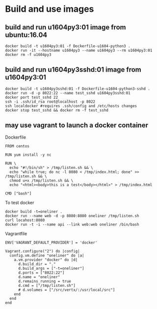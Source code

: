 # Build and use images

## build and run u1604py3:01 image from ubuntu:16.04
```
docker build -t u1604py3:01 -f Dockerfile-u1604-python3 .
docker run -it --hostname u1604py3 --name u1604py3 --rm u1604py3:01
docker rm -f u1604py3
```

## build and run u1604py3sshd:01 image from u1604py3:01
```
docker build -t u1604py3sshd:01 -f Dockerfile-u1604-python3-sshd .
docker run -d -p 8022:22 --name test_sshd u1604py3sshd:01
docker port test_sshd 22
ssh -i .ssh/id_rsa root@localhost -p 8022
ssh localdocker #requires .ssh/config and /etc/hosts changes
docker stop test_sshd && docker rm -f test_sshd
```

## may use vagrant to launch a docker container
Dockerfile
```
FROM centos

RUN yum install -y nc
 
RUN \
  echo "#!/bin/sh" > /tmp/listen.sh && \
  echo "while true; do nc -l 8080 < /tmp/index.html; done" >> /tmp/listen.sh && \
  chmod u+x /tmp/listen.sh && \
  echo "<html><body>this is a test</body></html>" > /tmp/index.html
 
CMD ["bash"]
```
To test docker
```
docker build -t=oneliner .
docker run --name web -d -p 8080:8080 oneliner /tmp/listen.sh 
curl locahost:8080
docker run -t -i --name api --link web:web oneliner /bin/bash
```
Vagrantfile
```
ENV['VAGRANT_DEFAULT_PROVIDER'] = 'docker'
 
Vagrant.configure("2") do |config|
  config.vm.define "oneliner" do |a|
    a.vm.provider "docker" do |d|
      d.build_dir = "."
      d.build_args = ["-t=oneliner"]
      d.ports = ["8022:22"]
      d.name = "oneliner"
      d.remains_running = true
      d.cmd = ["/tmp/listen.sh"]
      # d.volumes = ["/src/vertx/:/usr/local/src"]
    end
  end
end
```
